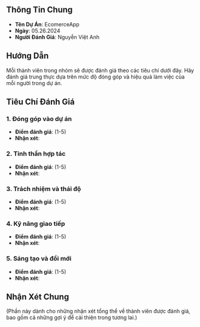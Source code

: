 
## Thông Tin Chung
- **Tên Dự Án**: EcomerceApp
- **Ngày**: 05.26.2024
- **Người Đánh Giá**: Nguyễn Việt Anh

## Hướng Dẫn
Mỗi thành viên trong nhóm sẽ được đánh giá theo các tiêu chí dưới đây. Hãy đánh giá trung thực dựa trên mức độ đóng góp và hiệu quả làm việc của mỗi người trong dự án.

## Tiêu Chí Đánh Giá
### 1. Đóng góp vào dự án
- **Điểm đánh giá**: (1-5)
- **Nhận xét**:

### 2. Tinh thần hợp tác
- **Điểm đánh giá**: (1-5)
- **Nhận xét**:

### 3. Trách nhiệm và thái độ
- **Điểm đánh giá**: (1-5)
- **Nhận xét**:

### 4. Kỹ năng giao tiếp
- **Điểm đánh giá**: (1-5)
- **Nhận xét**:

### 5. Sáng tạo và đổi mới
- **Điểm đánh giá**: (1-5)
- **Nhận xét**:

## Nhận Xét Chung
(Phần này dành cho những nhận xét tổng thể về thành viên được đánh giá, bao gồm cả những gợi ý để cải thiện trong tương lai.)
